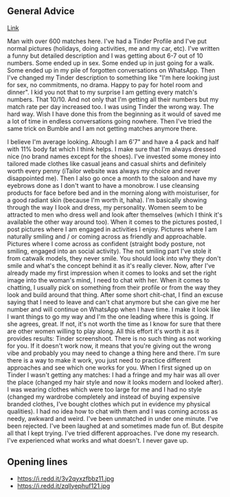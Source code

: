 ## General Advice

[Link](https://www.reddit.com/r/seduction/comments/9y4ao8/tinder_hookups_according_to_this_tinder_chick_ive/e9z41hr/)

Man with over 600 matches here.
I've had a Tinder Profile and I've put normal pictures (holidays, doing activities, me and my car, etc). I've written a funny but detailed description and I was getting about 6-7 out of 10 numbers. Some ended up in sex. Some ended up in just going for a walk. Some ended up in my pile of forgotten conversations on WhatsApp.
Then I've changed my Tinder description to something like "I'm here looking just for sex, no commitments, no drama. Happy to pay for hotel room and dinner".
I kid you not that to my surprise I am getting every match's numbers. That 10/10. And not only that I'm getting all their numbers but my match rate per day increased too.
I was using Tinder the wrong way. The hard way. Wish I have done this from the beginning as it would of saved me a lot of time in endless conversations going nowhere.
Then I've tried the same trick on Bumble and I am not getting matches anymore there.

I believe I'm average looking. Altough I am 6'7" and have a 4 pack and half with 11% body fat which I think helps. I make sure that I'm always dressed nice (no brand names except for the shoes). I've invested some money into tailored made clothes like casual jeans and casual shirts and definitely worth every penny (iTailor website was always my choice and never disappointed me). Then I also go once a month to the saloon and have my eyebrows done as I don't want to have a monobrow. I use cleansing products for face before bed and in the morning along with moisturiser, for a good radiant skin (because I'm worth it, haha). I'm basically showing through the way I look and dress, my personality. Women seem to be attracted to men who dress well and look after themselves (which I think it's available the other way around too).
When it comes to the pictures posted, I post pictures where I am engaged in activities I enjoy. Pictures where I am naturally smiling and / or coming across as friendly and approachable. Pictures where I come across as confident (straight body posture, not smiling, engaged into an social activity). The not smiling part I've stole it from catwalk models, they never smile. You should look into why they don't smile and what's the concept behind it as it's really clever.
Now, after I've already made my first impression when it comes to looks and set the right image into the woman's mind, I need to chat with her. When it comes to chatting, I usually pick on something from their profile or from the way they look and build around that thing. After some short chit-chat, I find an excuse saying that I need to leave and can't chat anymore but she can give me her number and will continue on WhatsApp when I have time. I make it look like I want things to go my way and I'm the one leading where this is going. If she agrees, great. If not, it's not worth the time as I know for sure that there are other women willing to play along.
All this effort it's worth it as it provides results: Tinder screenshoot.
There is no such thing as not working for you. If it doesn't work now, it means that you're giving out the wrong vibe and probably you may need to change a thing here and there. I'm sure there is a way to make it work, you just need to practice different approaches and see which one works for you. When I first signed up on Tinder I wasn't getting any matches: I had a fringe and my hair was all over the place (changed my hair style and now it looks modern and looked after). I was wearing clothes which were too large for me and I had no style (changed my wardrobe completely and instead of buying expensive branded clothes, I've bought clothes which put in evidence my physical qualities). I had no idea how to chat with them and I was coming across as needy, awkward and weird. I've been unmatched in under one minute. I've been rejected. I've been laughed at and sometimes made fun of. But despite all that I kept trying. I've tried different approaches. I've done my research. I've experienced what works and what doesn't. I never gave up.

## Opening lines

* https://i.redd.it/3v2qyxzfbbz11.jpg
* https://i.redd.it/zqllyephuf121.jpg
